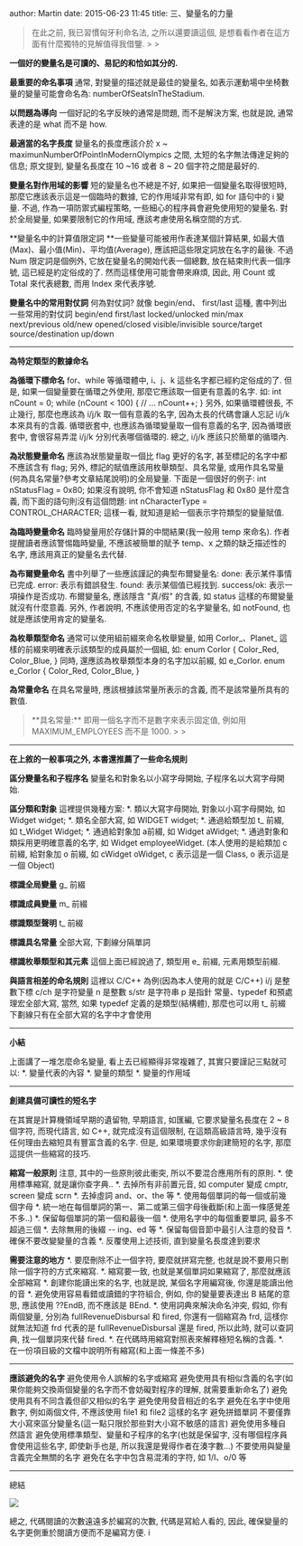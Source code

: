 author: Martin
date: 2015-06-23 11:45
title: 三、變量名的力量

<blockquote>在此之前, 我已習慣匈牙利命名法, 之所以還要讀這個, 是想看看作者在這方面有什麼獨特的見解值得我借鑒.
>
> </blockquote>

**一個好的變量名是可讀的、易記的和恰如其分的.**

**最重要的命名事項**
通常, 對變量的描述就是最佳的變量名, 如表示運動場中坐椅數量的變量可能會命名為: numberOfSeatsInTheStadium.

**以問題為導向**
一個好記的名字反映的通常是問題, 而不是解決方案, 也就是說, 通常表達的是 what 而不是 how.

**最適當的名字長度**
變量名的長度應該介於 x ~ maximunNumberOfPointInModernOlympics 之間, 太短的名字無法傳達足夠的信息;
原文提到, 變量名長度在 10 ~16 或者 8 ~ 20 個字符之間是最好的.

**變量名對作用域的影響**
短的變量名也不總是不好, 如果把一個變量名取得很短時, 那麼它應該表示這是一個臨時的數據, 它的作用域非常有即, 如 for 語句中的 i 變量.
不過, 作為一項防禦式編程策略, 一些細心的程序員會避免使用短的變量名.
對於全局變量, 如果要限制它的作用域, 應該考慮使用名稱空間的方式.

**變量名中的計算值限定詞
**一些變量可能被用作表達某個計算結果, 如最大值(Max)、最小值(Min)、平均值(Average), 應該把這些限定詞放在名字的最後.
不過 Num 限定詞是個例外, 它放在變量名的開始代表一個總數, 放在結束則代表一個序號, 這已經是約定俗成的了. 然而這樣使用可能會帶來麻煩, 因此, 用 Count 或 Total 來代表總數, 而用 Index 來代表序號.

**變量名中的常用對仗詞**
何為對仗詞? 就像 begin/end、 first/last 這種, 書中列出一些常用的對仗詞
begin/end
first/last
locked/unlocked
min/max
next/previous
old/new
opened/closed
visible/invisible
source/target
source/destination
up/down

* * *



**為特定類型的數據命名**

**為循環下標命名**
for、while 等循環體中, i、j、k 這些名字都已經約定俗成的了.
但是, 如果一個變量要在循環之外使用, 那麼它應該取一個更有意義的名字. 如:
int nCount = 0;
while (nCount < 100) {
// ...
nCount++;
}
另外, 如果循環體很長, 不止幾行, 那麼也應該為 i/j/k 取一個有意義的名字, 因為太長的代碼會讓人忘記 i/j/k 本來具有的含義.
循環嵌套中, 也應該為循環變量取一個有意義的名字, 因為循環嵌套中, 會很容易弄混 i/j/k 分別代表哪個循環的.
總之, i/j/k 應該只於簡單的循環內.

**為狀態變量命名**
應該為狀態變量取一個比 flag 更好的名字, 甚至標記的名字中都不應該含有 flag;
另外, 標記的賦值應該用枚舉類型、具名常量, 或用作具名常量(何為具名常量?參考文章結尾說明)的全局變量.
下面是一個很好的例子:
int nStatusFlag = 0x80;
如果沒有說明, 你不會知道 nStatusFlag 和 0x80 是什麼含義, 而下面的語句則沒有這個問題:
int nCharacterType = CONTROL_CHARACTER;
這樣一看, 就知道是給一個表示字符類型的變量賦值.

**為臨時變量命名**
臨時變量用於存儲計算的中間結果(我一般用 temp 來命名).
作者提醒讀者應該警惕臨時變量, 不應該被簡單的賦予 temp、x 之類的缺乏描述性的名字, 應該用真正的變量名去代替.

**為布爾變量命名**
書中列舉了一些應該謹記的典型布爾變量名:
done: 表示某件事情已完成.
error: 表示有錯誤發生.
found: 表示某個值已經找到.
success/ok: 表示一項操作是否成功.
布爾變量名, 應該隱含 "真/假" 的含義, 如 status 這樣的布爾變量就沒有什麼意義.
另外, 作者說明, 不應該使用否定的名字變量名, 如 notFound, 也就是應該使用肯定的變量名.

**為枚舉類型命名**
通常可以使用組前綴來命名枚舉變量, 如用 Corlor_、Planet_ 這樣的前綴來明確表示該類型的成員屬於一個組, 如:
enum Corlor {
Color_Red,
Color_Blue,
}
同時, 還應該為枚舉類型本身的名字加以前綴, 如 e_Corlor.
enum e_Corlor {
Color_Red,
Color_Blue,
}

**為常量命名**
在具名常量時, 應該根據該常量所表示的含義, 而不是該常量所具有的數值.

<blockquote>**具名常量:** 即用一個名字而不是數字來表示固定值, 例如用 MAXIMUM_EMPLOYEES 而不是 1000.
>
> </blockquote>

* * *



**在上敘的一般事項之外, 本書還推薦了一些命名規則**

**區分變量名和子程序名**
變量名和對象名以小寫字母開始, 子程序名以大寫字母開始.

**區分類和對象**
這裡提供幾種方案:
*. 類以大寫字母開始, 對象以小寫字母開始, 如 Widget widget;
*. 類名全部大寫, 如 WIDGET widget;
*. 通過給類型加 t_ 前綴, 如 t_Widget Widget;
*. 通過給對象加 a前綴, 如 Widget aWidget;
*. 通過對象和類採用更明確意義的名字, 如 Widget employeeWidget.
(本人使用的是給類加 c 前綴, 給對象加 o 前綴, 如 cWidget oWidget, c 表示這是一個 Class, o 表示這是一個 Object)

**標識全局變量**
g_ 前綴

**標識成員變量**
m_ 前綴

**標識類型聲明**
t_ 前綴

**標識具名常量**
全部大寫, 下劃線分隔單詞

**標識枚舉類型和其元素**
這個上面已經說過了, 類型用 e_ 前綴, 元素用類型前綴.

**與語言相差的命名規則**
這裡以 C/C++ 為例(因為本人使用的就是 C/C++)
i/j 是整數下標
c/ch 是字符變量
n 是整數
s/str 是字符串
p 是指針
常量、typedef 和預處理宏全部大寫, 當然, 如果 typedef 定義的是類型(結構體), 那麼也可以用 t_ 前綴
下劃線只有在全部大寫的名字中才會使用

* * *



**小結**

上面講了一堆怎麼命名變量, 看上去已經顯得非常複雜了, 其實只要謹記三點就可以:
*. 變量代表的內容
*. 變量的類型
*. 變量的作用域

* * *



**創建具備可讀性的短名字**

在其實是計算機領域早期的遺留物, 早期語言, 如匯編, 它要求變量名長度在 2 ~ 8 個字符, 而現代語言, 如 C++, 就完成沒有這個限制, 在這類高級語言時, 幾乎沒有任何理由去縮短具有豐富含義的名字.
但是, 如果環境要求你創建簡短的名字, 那麼這提供一些縮寫的技巧.

**縮寫一般原則**
注意, 其中的一些原則彼此衝突, 所以不要混合應用所有的原則.
*. 使用標準縮寫, 就是讓你查字典..
*. 去掉所有非前置元音, 如 computer 變成 cmptr, screen 變成 scrn
*. 去掉虛詞 and、or、the 等
*. 使用每個單詞的每一個或前幾個字母
*. 統一地在每個單詞的第一、第二或第三個字母後截斷(和上面一條感覺差不多..)
*. 保留每個單詞的第一個和最後一個
*. 使用名字中的每個重要單詞, 最多不超過三個
*. 去除無用的後綴 -- ing、ed 等
*. 保留每個音節中最引人注意的發音
*. 確保不要改變變量的含義
*. 反覆使用上述技術, 直到變量名長度達到要求

**需要注意的地方**
*. 要麼刪除不止一個字符, 要麼就拼寫完整, 也就是說不要用只刪除一個字符的方式來縮寫.
*. 縮寫要一致, 也就是某個單詞如果縮寫了, 那麼就應該全部縮寫
*. 創建你能讀出來的名字, 也就是說, 某個名字用編寫後, 你還是能讀出他的音
*. 避免使用容易看錯或讀錯的字符組合, 例如, 你的變量要表達出 B 結尾的意思, 應該使用 ??EndB, 而不應該是 BEnd.
*. 使用詞典來解決命名沖突, 假如, 你有兩個變量, 分別為 fullRevenueDisbursal 和 fired, 你還有一個縮寫為 frd, 這樣你就無法知道 frd 代表的是 fullRevenueDisbursal 還是 fired, 所以此時, 就可以查詞典, 找一個單詞來代替 fired.
*. 在代碼時用縮寫對照表來解釋極短名稱的含義.
*. 在一份項目級的文檔中說明所有縮寫(和上面一條差不多)

* * *



**應該避免的名字**
避免使用令人誤解的名字或縮寫
避免使用具有相似含義的名字(如果你能夠交換兩個變量的名字而不會妨礙對程序的理解, 就需要重新命名了)
避免使用具有不同含義但卻又相似的名字
避免使用發音相近的名字
避免在名字中使用數字, 例如兩個文件, 不應該使用 file1 和 file2 這樣的名字
避免拼錯單詞
不要僅靠大小寫來區分變量名(這一點只限於那些對大小寫不敏感的語言)
避免使用多種自然語言
避免使用標準類型、變量和子程序的名字(也就是保留字, 沒有哪個程序員會使用這些名字, 即使新手也是, 所以我還是覺得作者在湊字數...)
不要使用與變量含義完全無關的名字
避免在名字中包含易混淆的字符, 如 1/I、o/0 等

* * *

總結

![](http://i58.tinypic.com/xpod1w.jpg)

總之, 代碼閱讀的次數遠遠多於編寫的次數, 代碼是寫給人看的, 因此, 確保變量的名字更側重於閱讀方便而不是編寫方便.
  i
